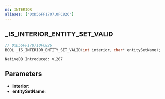 ```yaml
---
ns: INTERIOR
aliases: ["0xD56FF170710FC826"]
---
```

## _IS_INTERIOR_ENTITY_SET_VALID

```c
// 0xD56FF170710FC826
BOOL _IS_INTERIOR_ENTITY_SET_VALID(int interior, char* entitySetName);
```

```
NativeDB Introduced: v1207
```

## Parameters
* **interior**:
* **entitySetName**:
